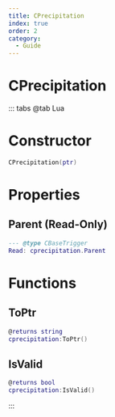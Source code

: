 ```yaml
---
title: CPrecipitation
index: true
order: 2
category:
  - Guide
---
```


# CPrecipitation

::: tabs
@tab Lua
# Constructor
```lua
CPrecipitation(ptr)
```
# Properties
## Parent (Read-Only)
```lua
--- @type CBaseTrigger
Read: cprecipitation.Parent
```
# Functions
## ToPtr
```lua
@returns string
cprecipitation:ToPtr()
```
## IsValid
```lua
@returns bool
cprecipitation:IsValid()
```

:::